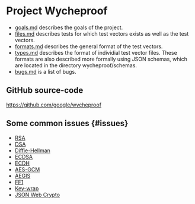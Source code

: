 # Project Wycheproof

<!-- a list of links to the documentation -->

*   [goals.md](goals.md) describes the goals of the project.
*   [files.md](files.md) describes tests for which test vectors exists as well
    as the test vectors.
*   [formats.md](formats.md) describes the general format of the test vectors.
*   [types.md](types.md) describes the format of individial test vector files.
    These formats are also described more formally using JSON schemas, which are
    located in the directory wycheproof/schemas.
*   [bugs.md](bugs.md) is a list of bugs.

## GitHub source-code

https://github.com/google/wycheproof

## Some common issues {#issues}

*   [RSA](rsa.md)
*   [DSA](dsa.md)
*   [Diffie-Hellman](dh.md)
*   [ECDSA](ecdsa.md)
*   [ECDH](ecdh.md)
*   [AES-GCM](aesgcm.md)
*   [AEGIS](aegis.md)
*   [FF1](ff1.md)
*   [Key-wrap](key_wrap.md)
*   [JSON Web Crypto](json_web_crypto.md)
